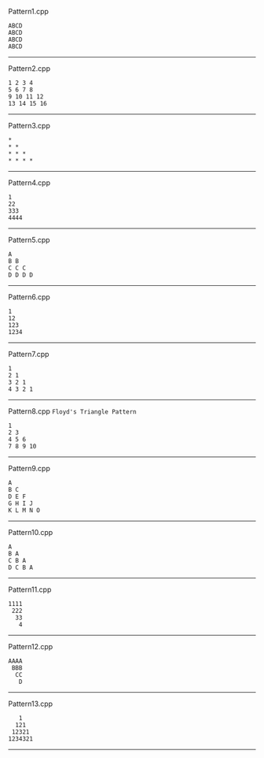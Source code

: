 Pattern1.cpp
```
ABCD
ABCD
ABCD
ABCD
```
---------------------
Pattern2.cpp
```
1 2 3 4
5 6 7 8
9 10 11 12
13 14 15 16
```
---------------------
Pattern3.cpp
```
* 
* * 
* * * 
* * * *
```
---------------------
Pattern4.cpp
```
1
22
333
4444
```
---------------------
Pattern5.cpp
```
A 
B B 
C C C 
D D D D 
```
---------------------
Pattern6.cpp
```
1
12
123
1234
```
---------------------
Pattern7.cpp
```
1
2 1
3 2 1
4 3 2 1
```
---------------------
Pattern8.cpp
``` Floyd's Triangle Pattern ```

```
1
2 3
4 5 6
7 8 9 10
```
---------------------
Pattern9.cpp
```
A
B C
D E F
G H I J
K L M N O
```
---------------------
Pattern10.cpp
```
A
B A
C B A
D C B A
```
---------------------
Pattern11.cpp
```
1111
 222
  33
   4
```
---------------------
Pattern12.cpp
```
AAAA
 BBB
  CC
   D
```
---------------------
Pattern13.cpp
```
   1
  121
 12321
1234321
```
---------------------